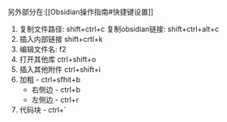 另外部分在:[[Obsidian操作指南#快捷键设置]]
1. 复制文件路径:
	shift+ctrl+c
	复制obsidian链接:
	shift+ctrl+alt+c
2. 插入内部链接
	shift+crtl+k
3. 编辑文件名:
	f2
4. 打开其他库
	ctrl+shift+o
5. 插入其他附件
	ctrl+shift+i
6. 加粗 - ctrl+sfhit+b
	- 右侧边 - ctrl+b
	- 左侧边 - ctrl+r
7. 代码块 - ctrl+\`